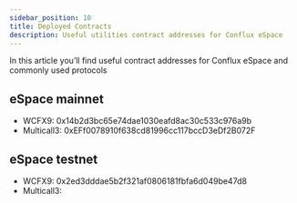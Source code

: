 ```yaml
---
sidebar_position: 10
title: Deployed Contracts
description: Useful utilities contract addresses for Conflux eSpace
---
```


In this article you’ll find useful contract addresses for Conflux eSpace and commonly used protocols

## eSpace mainnet

* WCFX9: 0x14b2d3bc65e74dae1030eafd8ac30c533c976a9b
* Multicall3: 0xEFf0078910f638cd81996cc117bccD3eDf2B072F

## eSpace testnet

* WCFX9: 0x2ed3dddae5b2f321af0806181fbfa6d049be47d8
* Multicall3: 